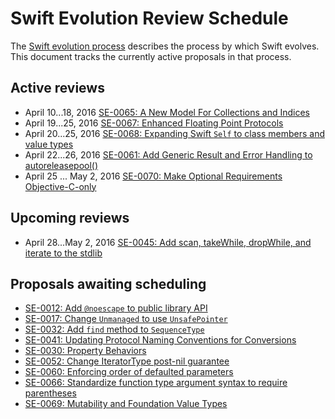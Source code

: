 # Swift Evolution Review Schedule

The [Swift evolution process][evolution-process] describes the process
by which Swift evolves. This document tracks the currently active
proposals in that process.

## Active reviews

* April 10...18, 2016 [SE-0065: A New Model For Collections and Indices](proposals/0065-collections-move-indices.md)
* April 19...25, 2016 [SE-0067: Enhanced Floating Point Protocols](proposals/0067-floating-point-protocols.md)
* April 20...25, 2016 [SE-0068: Expanding Swift `Self` to class members and value types](proposals/0068-universal-self.md)
* April 22...26, 2016 [SE-0061: Add Generic Result and Error Handling to autoreleasepool()](proposals/0061-autoreleasepool-signature.md)
* April 25 ... May 2, 2016 [SE-0070: Make Optional Requirements Objective-C-only](proposals/0070-optional-requirements.md)

## Upcoming reviews

* April 28...May 2, 2016 [SE-0045: Add scan, takeWhile, dropWhile, and iterate to the stdlib](proposals/0045-scan-takewhile-dropwhile.md)


## Proposals awaiting scheduling

* [SE-0012: Add `@noescape` to public library API](proposals/0012-add-noescape-to-public-library-api.md)
* [SE-0017: Change `Unmanaged` to use `UnsafePointer`](proposals/0017-convert-unmanaged-to-use-unsafepointer.md)
* [SE-0032: Add `find` method to `SequenceType`](proposals/0032-sequencetype-find.md)
* [SE-0041: Updating Protocol Naming Conventions for Conversions](proposals/0041-conversion-protocol-conventions.md)
* [SE-0030: Property Behaviors](proposals/0030-property-behavior-decls.md)
* [SE-0052: Change IteratorType post-nil guarantee](proposals/0052-iterator-post-nil-guarantee.md)
* [SE-0060: Enforcing order of defaulted parameters](proposals/0060-defaulted-parameter-order.md)
* [SE-0066: Standardize function type argument syntax to require parentheses](proposals/0066-standardize-function-type-syntax.md)
* [SE-0069: Mutability and Foundation Value Types](proposals/0069-swift-mutability-for-foundation.md)

[evolution-process]: process.md  "The Swift evolution process"

